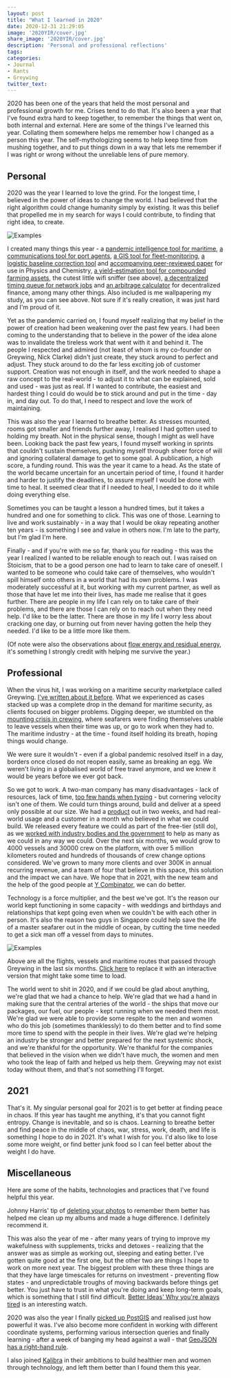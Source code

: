 ```yaml
---
layout: post
title: "What I learned in 2020"
date: 2020-12-31 21:29:05
image: '2020YIR/cover.jpg'
share_image: '2020YIR/cover.jpg'
description: 'Personal and professional reflections'
tags:
categories:
- Journal
- Rants
- Greywing
twitter_text:
---
```


2020 has been one of the years that held the most personal and professional growth for me. Crises tend to do that. It's also been a year that I've found extra hard to keep together, to remember the things that went on, both internal and external. Here are some of the things I've learned this year. Collating them somewhere helps me remember how I changed as a person this year. The self-mythologizing seems to help keep time from mushing together, and to put things down in a way that lets me remember if I was right or wrong without the unreliable lens of pure memory.

## Personal

2020 was the year I learned to love the grind. For the longest time, I believed in the power of ideas to change the world. I had believed that the right algorithm could change humanity simply by existing. It was this belief that propelled me in my search for ways I could contribute, to finding that right idea, to create.

![Examples]({{site.url}}/assets/img/2020YIR/collage.jpg)

I created many things this year - a [pandemic intelligence tool for maritime](https://blog.grey-wing.com/greywing-what-we-have-built.html), [a communications tool for port agents](https://blog.grey-wing.com/introducing-semaphore-automated-port-agent-email.html), [a GIS tool for fleet-monitoring](https://blog.grey-wing.com/flotilla-track-your-vessels.html), [a logistic baseline correction tool](https://lbc.olickel.com/) and [accompanying peer-reviewed paper](https://chemistry-europe.onlinelibrary.wiley.com/doi/full/10.1002/cmtd.202000027) for use in Physics and Chemistry, [a yield-estimation tool for compounded farming assets](https://pickle-positions.netlify.app/), the cutest little wifi sniffer (see above), [a decentralized timing queue for network jobs](https://www.npmjs.com/package/sharded-interval-queue) and [an arbitrage calculator](https://snowswap-arbitrageur.netlify.app/) for decentralized finance, among many other things. Also included is me wallpapering my study, as you can see above. Not sure if it's really creation, it was just hard and I'm proud of it.

Yet as the pandemic carried on, I found myself realizing that my belief in the power of creation had been weakening over the past few years. I had been coming to the understanding that to believe in the power of the idea alone was to invalidate the tireless work that went with it and behind it. The people I respected and admired (not least of whom is my co-founder on Greywing, Nick Clarke) didn't just create, they stuck around to perfect and adjust. They stuck around to do the far less exciting job of customer support. Creation was not enough in itself, and the work needed to shape a raw concept to the real-world - to adjust it to what can be explained, sold and used - was just as real. If I wanted to contribute, the easiest and hardest thing I could do would be to stick around and put in the time - day in, and day out. To do that, I need to respect and love the work of maintaining.

This was also the year I learned to breathe better. As stresses mounted, rooms got smaller and friends further away, I realised I had gotten used to holding my breath. Not in the physical sense, though I might as well have been. Looking back the past few years, I found myself working in sprints that couldn't sustain themselves, pushing myself through sheer force of will and ignoring collateral damage to get to some goal. A publication, a high score, a funding round. This was the year it came to a head. As the state of the world became uncertain for an uncertain period of time, I found it harder and harder to justify the deadlines, to assure myself I would be done with time to heal. It seemed clear that if I needed to heal, I needed to do it while doing everything else.

Sometimes you can be taught a lesson a hundred times, but it takes a hundred and one for something to click. This was one of those. Learning to live and work sustainably - in a way that I would be okay repeating another ten years - is something I see and value in others now. I'm late to the party, but I'm glad I'm here.

Finally - and if you're with me so far, thank you for reading - this was the year I realized I wanted to be reliable enough to reach out. I was raised on Stoicism, that to be a good person one had to learn to take care of oneself. I wanted to be someone who could take care of themselves, who wouldn't spill himself onto others in a world that had its own problems. I was moderately successful at it, but working with my current partner, as well as those that have let me into their lives, has made me realise that it goes further. There are people in my life I can rely on to take care of their problems, and there are those I can rely on to reach out when they need help. I'd like to be the latter. There are those in my life I worry less about cracking one day, or burning out from never having gotten the help they needed. I'd like to be a little more like them.

(Of note were also the observations about [flow energy and residual energy](https://blog.grey-wing.com/greywing-what-we-have-built.html), it's something I strongly credit with helping me survive the year.)

## Professional

When the virus hit, I was working on a maritime security marketplace called Greywing. [I've written about it before](/engineering-at-greywing-1/). What we experienced as cases stacked up was a complete drop in the demand for maritime security, as clients focused on bigger problems. Digging deeper, we stumbled on the [mounting crisis in crewing](/one-million-mariners/), where seafarers were finding themselves unable to leave vessels when their time was up, or go to work when they had to. The maritime industry - at the time - found itself holding its breath, hoping things would change.

We were sure it wouldn't - even if a global pandemic resolved itself in a day, borders once closed do not reopen easily, same as breaking an egg. We weren't living in a globalised world of free travel anymore, and we knew it would be years before we ever got back.

So we got to work. A two-man company has many disadvantages - lack of resources, lack of time, [too few hands when typing](https://www.youtube.com/watch?v=msX4oAXpvUE) - but cornering velocity isn't one of them. We could turn things around, build and deliver at a speed only possible at our size. We had a [product](https://grey-wing.com/crew-changes.html) out in two weeks, and had real-world usage and a customer in a month who believed in what we could build. We released every feature we could as part of the free-tier (still do), as we [worked with industry bodies and the government](https://www.linkedin.com/posts/singapore-shipping-association_maritimesingapore-shippingindustry-greywing-activity-6677086036235038720-Wi1A) to help as many as we could in any way we could. Over the next six months, we would grow to 4000 vessels and 30000 crew on the platform, with over 5 million kilometers routed and hundreds of thousands of crew change options considered. We've grown to many more clients and over 300K in annual recurring revenue, and a team of four that believe in this space, this solution and the impact we can have. We hope that in 2021, with the new team and the help of the good people at [Y Combinator](https://www.ycombinator.com/), we can do better.

Technology is a force multiplier, and the best we've got. It's the reason our world kept functioning in some capacity - with weddings and birthdays and relationships that kept going even when we couldn't be with each other in person. It's also the reason two guys in Singapore could help save the life of a master seafarer out in the middle of ocean, by cutting the time needed to get a sick man off a vessel from days to minutes.

<div id="globeViz" style="margin-bottom:40px; display:none"></div>

<img src="{{site.url}}/assets/img/2020YIR/globevis_img.png" alt="Examples" id="globeVizImage">

<p>Above are all the flights, vessels and maritime routes that passed through Greywing in the last six months. <a href="javascript:;" onclick="loadGlobe()">Click here</a> to replace it with an interactive version that might take some time to load.</p>

The world went to shit in 2020, and if we could be glad about anything, we're glad that we had a chance to help. We're glad that we had a hand in making sure that the central arteries of the world - the ships that move our packages, our fuel, our people - kept running when we needed them most. We're glad we were able to provide some respite to the men and women who do this job (sometimes thanklessly) to do them better and to find some more time to spend with the people in their lives. We're glad we're helping an industry be stronger and better prepared for the next systemic shock, and we're thankful for the opportunity. We're thankful for the companies that believed in the vision when we didn't have much, the women and men who took the leap of faith and helped us help them. Greywing may not exist today without them, and that's not something I'll forget.

## 2021

That's it. My singular personal goal for 2021 is to get better at finding peace in chaos. If this year has taught me anything, it's that you cannot fight entropy. Change is inevitable, and so is chaos. Learning to breathe better and find peace in the middle of chaos, war, stress, work, death, and life is something I hope to do in 2021. It's what I wish for you. I'd also like to lose some more weight, or find better junk food so I can feel better about the weight I do have.

## Miscellaneous

Here are some of the habits, technologies and practices that I've found helpful this year.

Johnny Harris' tip of [deleting your photos](https://www.youtube.com/watch?v=GLy4VKeYxD4) to remember them better has helped me clean up my albums and made a huge difference. I definitely recommend it.

This was also the year of me - after many years of trying to improve my wakefulness with supplements, tricks and detoxes - realizing that the answer was as simple as working out, sleeping and eating better. I've gotten quite good at the first one, but the other two are things I hope to work on more next year. The biggest problem with these three things are that they have large timescales for returns on investment - preventing flow states - and unpredictable troughs of moving backwards before things get better. You just have to trust in what you're doing and keep long-term goals, which is something that I still find difficult. [Better Ideas' Why you're always tired](https://www.youtube.com/watch?v=js2vfr96iAQ) is an interesting watch.

2020 was also the year I finally [picked up PostGIS](https://hrishioa.github.io/large-geospatial-queries-and-optimizations-for-maritime/) and realised just how powerful it was. I've also become more confident in working with different coordinate systems, performing various intersection queries and finally learning - after a week of banging my head against a wall - that [GeoJSON has a right-hand rule](https://mapster.me/right-hand-rule-geojson-fixer/).

I also joined [Kalibra](https://www.kalibra.ai/) in their ambitions to build healthier men and women through technology, and left them better than I found them this year.

<script src="//unpkg.com/three"></script>
<script src="//unpkg.com/globe.gl"></script>
<script>
  document.addEventListener("DOMContentLoaded", function() {
});

function loadGlobe() {
  const world = Globe()
  .globeImageUrl('//unpkg.com/three-globe/example/img/earth-night.jpg')
  .bumpImageUrl('//unpkg.com/three-globe/example/img/earth-topology.png')
  .backgroundColor('#1D3E67')(document.getElementById('globeViz'))
  .height(450)

// custom globe material
const globeMaterial = world.globeMaterial()
globeMaterial.bumpScale = 10
new THREE.TextureLoader().load(
  '//unpkg.com/three-globe/example/img/earth-water.png',
  texture => {
    globeMaterial.specularMap = texture
    globeMaterial.specular = new THREE.Color('grey')
    globeMaterial.shininess = 4
  }
)

const animate = () => {
  world.pointOfView({ lat: 20, lng: 320, altitude: 3 })

  setTimeout(() => {
    world.pointOfView({ lat: 20, lng: 500, altitude: 3 }, 20000)
  }, 1000)
}

setTimeout(() => {
  // wait for scene to be populated (asynchronously)
  const directionalLight = world
    .scene()
    .children.find(obj3d => obj3d.type === 'DirectionalLight')
  directionalLight && directionalLight.position.set(1, 1, 1) // change light position to see the specularMap's effect

  //   animate()
})

function sigmoid (t) {
  return 1 / (1 + Math.pow(Math.E, -t))
}

function heatMapColorforValue (value) {
  var h = (1.0 - value) * 240
  return 'hsl(' + h + ', 100%, 50%)'
}

fetch('{{site.url}}/assets/img/2020YIR/GlobeVis/jq_valid_routes.json')
  .then(r => r.json())
  .then(routeData => {
    let routePaths = []

    routeData.map(route => {
      route.route.coordinates.forEach(coords => {
        routePaths.push({
          coords,
          properties: {
            //  color: '#33C037',
            color: 'rgba(50, 93, 234, .25)',
            distanceStr: `Distance (KM): ${parseFloat(
              route.distanceMeters / 1000
            ).toFixed(2)}`
          }
        })
      })
    })

    world
      .pathsData(routePaths)
      .pathPoints('coords')
      .pathPointLat(p => p[1])
      .pathPointLng(p => p[0])
      .pathColor(path => path.properties.color)
      // .pathLabel(path => path.properties.distanceStr)
      .pathStroke(3)
      .pathDashLength(0.5)
      .pathDashGap(0.008)
      .pathDashAnimateTime(10000)
  })

fetch('{{site.url}}/assets/img/2020YIR/GlobeVis/flight_paths.json')
  .then(r => r.json())
  .then(flightPaths => {
    let flightCountMax = flightPaths
      .map(f => f.count)
      .reduce((acc, cur) => (cur > acc ? cur : acc), 0)

    return flightPaths.reduce((newArr, f, index) => {
      let density = sigmoid(
        (f.count / parseFloat(flightCountMax) - 0.5) * 6.0
      )
      f.densityColor = heatMapColorforValue(density)
      index < 300 && newArr.push(f)

      return newArr
    }, [])
  })
  .then(filteredPaths => {
    world
      .arcsData(filteredPaths)
      .arcDashLength(0.5)
      .arcDashGap(0.5)
      .arcDashInitialGap(() => Math.random())
      .arcColor(d => [`rgba(0, 255, 0, .5)`, `rgba(255, 0, 0, .5)`])
      .arcStroke(0.5)
      //  .arcColor('densityColor')
      .arcAltitudeAutoScale(0.4)
      .arcsTransitionDuration(0)
      .arcDashAnimateTime(16000)
  })

fetch('{{site.url}}/assets/img/2020YIR/GlobeVis/vessel_positions.json')
  .then(r => r.json())
  .then(allV => {
    world
      .pointsData(allV)
      .pointAltitude(0)
      .pointRadius(0.3)
      .pointsMerge(true)
      .pointColor(d => '#FFFF00')
  })

  document.getElementById("globeViz").style.display = "block";
  document.getElementById("globeVizImage").style.display = "none";
}
</script>
<!-- <script src="{{site.url}}/assets/img/2020YIR/GlobeVis/loader.js"></script> -->
